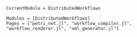 ```@meta
CurrentModule = DistributedWorkflows
```

```@autodocs
Modules = [DistributedWorkflows]
Pages = ["petri_net.jl", "workflow_compiler.jl", "workflow_renderer.jl", "xml_generator.jl"]
```
